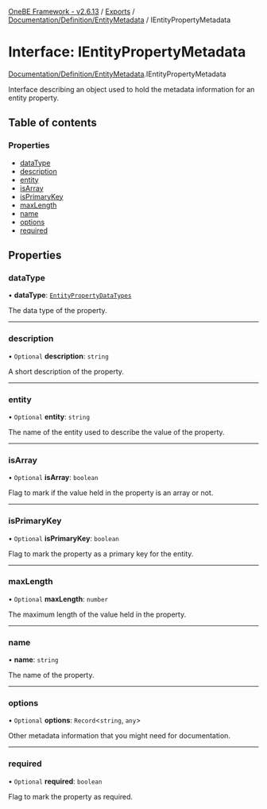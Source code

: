 [OneBE Framework - v2.6.13](../README.md) / [Exports](../modules.md) / [Documentation/Definition/EntityMetadata](../modules/Documentation_Definition_EntityMetadata.md) / IEntityPropertyMetadata

# Interface: IEntityPropertyMetadata

[Documentation/Definition/EntityMetadata](../modules/Documentation_Definition_EntityMetadata.md).IEntityPropertyMetadata

Interface describing an object used to hold the metadata information
for an entity property.

## Table of contents

### Properties

- [dataType](Documentation_Definition_EntityMetadata.IEntityPropertyMetadata.md#datatype)
- [description](Documentation_Definition_EntityMetadata.IEntityPropertyMetadata.md#description)
- [entity](Documentation_Definition_EntityMetadata.IEntityPropertyMetadata.md#entity)
- [isArray](Documentation_Definition_EntityMetadata.IEntityPropertyMetadata.md#isarray)
- [isPrimaryKey](Documentation_Definition_EntityMetadata.IEntityPropertyMetadata.md#isprimarykey)
- [maxLength](Documentation_Definition_EntityMetadata.IEntityPropertyMetadata.md#maxlength)
- [name](Documentation_Definition_EntityMetadata.IEntityPropertyMetadata.md#name)
- [options](Documentation_Definition_EntityMetadata.IEntityPropertyMetadata.md#options)
- [required](Documentation_Definition_EntityMetadata.IEntityPropertyMetadata.md#required)

## Properties

### dataType

• **dataType**: [`EntityPropertyDataTypes`](../enums/Documentation_Definition_DataTypes.EntityPropertyDataTypes.md)

The data type of the property.

___

### description

• `Optional` **description**: `string`

A short description of the property.

___

### entity

• `Optional` **entity**: `string`

The name of the entity used to describe the value of the property.

___

### isArray

• `Optional` **isArray**: `boolean`

Flag to mark if the value held in the property is an array or not.

___

### isPrimaryKey

• `Optional` **isPrimaryKey**: `boolean`

Flag to mark the property as a primary key for the entity.

___

### maxLength

• `Optional` **maxLength**: `number`

The maximum length of the value held in the property.

___

### name

• **name**: `string`

The name of the property.

___

### options

• `Optional` **options**: `Record`<`string`, `any`\>

Other metadata information that you might need for documentation.

___

### required

• `Optional` **required**: `boolean`

Flag to mark the property as required.
